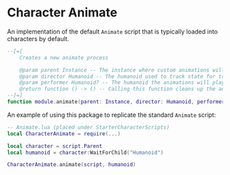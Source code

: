 # Character Animate
An implementation of the default `Animate` script that is typically loaded into characters by default.

```Lua
--[=[
	Creates a new animate process

	@param parent Instance -- The instance where custom animations will be loaded from
	@param director Humanoid -- The humanoid used to track state for transitioning animations
	@param performer Humanoid? -- The humanoid the animations will play on. Defaults to `director` if nil
	@return function () -> () -- Calling this function cleans up the animate process
--]=]
function module.animate(parent: Instance, director: Humanoid, performer: Humanoid?): () -> ()
```

An example of using this package to replicate the standard `Animate` script:

```Lua
-- Animate.lua (placed under StarterCharacterScripts)
local CharacterAnimate = require(...)

local character = script.Parent
local humanoid = character:WaitForChild("Humanoid")

CharacterAnimate.animate(script, humanoid)
```
